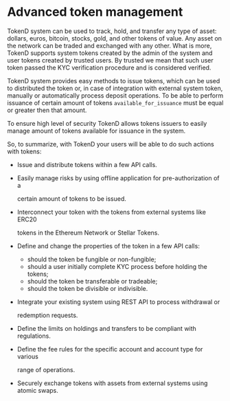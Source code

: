 # Advanced token management

TokenD system can be used to track, hold, and transfer any type of asset: dollars, euros, bitcoin, stocks, gold, and other tokens of value. Any asset on the network can be traded and exchanged with any other. What is more, TokenD supports system tokens created by the admin of the system and user tokens created by trusted users. By trusted we mean that such user token passed the KYC verification procedure and is considered verified.

TokenD system provides easy methods to issue tokens, which can be used to distributed the token or, in case of integration with external system token, manually or automatically process deposit operations. To be able to perform issuance of certain amount of tokens `available_for_issuance` must be equal or greater then that amount.

To ensure high level of security TokenD allows tokens issuers to easily manage amount of tokens available for issuance in the system.

So, to summarize, with TokenD your users will be able to do such actions with tokens:

* Issue and distribute tokens within a few API calls.
* Easily manage risks by using offline application for pre-authorization of a 

  certain amount of tokens to be issued.

* Interconnect your token with the tokens from external systems like ERC20 

  tokens in the Ethereum Network or Stellar Tokens.

* Define and change the properties of the token in a few API calls: 
  * should the token be fungible or non-fungible;
  * should a user initially complete KYC process before holding the tokens;
  * should the token be transferable or tradeable;
  * should the token be divisible or indivisible. 
* Integrate your existing system using REST API to process withdrawal or 

  redemption requests.

* Define the limits on holdings and transfers to be compliant with regulations.
* Define the fee rules for the specific account and account type for various 

  range of operations.

* Securely exchange tokens with assets from external systems using atomic swaps.

